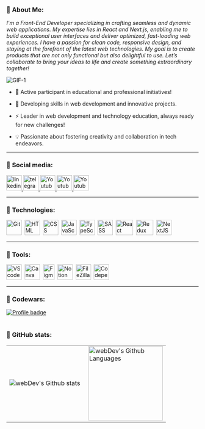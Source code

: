 ### :closed_book: **About Me:**

 *I'm a Front-End Developer specializing in crafting seamless and dynamic web applications. My expertise lies in React and Next.js, enabling me to build exceptional user interfaces and deliver optimized, fast-loading web experiences. I have a passion for clean code, responsive design, and staying at the forefront of the latest web technologies. My goal is to create products that are not only functional but also delightful to use. Let’s collaborate to bring your ideas to life and create something extraordinary together!*

![GIF-1](https://raw.githubusercontent.com/FilimonovAlexey/FilimonovAlexey/50be29f8a24667802c3fa5393c879a2db3caf641/assets/github-snake.svg)

<p align="center">

- 🚀 Active participant in educational and professional initiatives!
  
- 🌿 Developing skills in web development and innovative projects.
  
- ⚡ Leader in web development and technology education, always ready for new challenges!
  
- 💡 Passionate about fostering creativity and collaboration in tech endeavors.

---

### 📘 **Social media:**

  <div id="badges">
    <a href="https://www.linkedin.com/in/andrew-lokotosh/" target="_blank">
      <img src="https://cdn-icons-png.flaticon.com/512/2504/2504799.png" width="40" height="40" alt="linkedin" />
    </a>
    <a href="https://t.me/andrewmatix" target="_blank">
      <img src="https://cdn-icons-png.flaticon.com/512/2111/2111646.png" width="40" height="40" alt="telegram group" />
    </a>
    <a href="https://www.instagram.com/matixandrew/" target="_blank">
      <img src="https://cdn-icons-png.flaticon.com/128/3955/3955024.png" width="40" height="40" alt="Youtube"/>
    </a>
    <a href="https://twitter.com/1mMatix" target="_blank">
      <img src="https://cdn-icons-png.flaticon.com/128/3670/3670151.png" width="40" height="40" alt="Youtube"/>
    </a>
    <a href="https://ru.pinterest.com/1mMatix" target="_blank">
      <img src="https://cdn-icons-png.flaticon.com/128/1377/1377257.png" width="40" height="40" alt="Youtube"/>
    </a>

  </div>

---

### 📗 **Technologies:**

<div>
  <img src="https://git-scm.com/images/logos/downloads/Git-Icon-1788C.png" title="Git" alt="Git" width="40" height="40"/>&nbsp
  <img src="https://cdn-icons-png.flaticon.com/128/1051/1051277.png" title="HTML" alt="HTML" width="40" height="40"/>&nbsp
  <img src="https://cdn-icons-png.flaticon.com/128/732/732190.png" title="CSS" alt="CSS" width="40" height="40"/>&nbsp
  <img src="https://cdn-icons-png.flaticon.com/128/5968/5968292.png" title="JavaScript" alt="JavaScript" width="40" height="40"/>&nbsp
  <img src="https://cdn-icons-png.flaticon.com/512/5968/5968381.png" title="TypeScript" alt="TypeScript" width="40" height="40"/>&nbsp
  <img src="https://sass-lang.com/assets/img/styleguide/seal-color.png" title="SASS" alt="SASS" width="40" height="40"/>&nbsp
  <img src="https://upload.wikimedia.org/wikipedia/commons/thumb/a/a7/React-icon.svg/2300px-React-icon.svg.png" title="React" alt="React" width="45" height="40"/>&nbsp
  <img src="https://raw.githubusercontent.com/reduxjs/redux/master/logo/logo.png" title="Redux" alt="Redux" width="45" height="40"/>&nbsp
  <img src="https://cdn.sanity.io/images/34ent8ly/production/436c0b088c5629d69b965fab38989e03c48222da-824x824.png" title="NextJS" alt="NextJS" width="40" height="40"/>&nbsp
</div>

---

### 📙 **Tools:**

  <img src="https://images-eds-ssl.xboxlive.com/image?url=4rt9.lXDC4H_93laV1_eHM0OYfiFeMI2p9MWie0CvL99U4GA1gf6_kayTt_kBblFwHwo8BW8JXlqfnYxKPmmBRXp912Lw.0Yxg2DfVOh1gnKXRQeKb8m8DA2Jkx6Xwk0yYA23Ude.JrHx3QjJv9hvUNKZhFYJFJP2QtF6zREDZk-&format=source" title="VS code" alt="VS code" width="40" height="40"/>&nbsp;
  <img src="https://uxwing.com/wp-content/themes/uxwing/download/brands-and-social-media/canva-icon.png" title="Canva" alt="Canva" width="40" height="40"/>&nbsp;
  <img src="https://upload.wikimedia.org/wikipedia/commons/thumb/3/33/Figma-logo.svg/1667px-Figma-logo.svg.png" title="Figma" alt="Figma" width="30" height="40"/>&nbsp;
  <img src="https://static-00.iconduck.com/assets.00/notion-icon-2048x2048-bi8b4fm1.png" title="Notion" alt="Notion" width="40" height="40"/>&nbsp;
  <img src="https://upload.wikimedia.org/wikipedia/commons/thumb/0/01/FileZilla_logo.svg/380px-FileZilla_logo.svg.png?20170527113000" title="FileZilla" alt="FileZilla" width="40" height="40"/>&nbsp;
  <img src="https://cdn-icons-png.flaticon.com/512/1377/1377243.png" title="Codepen" alt="Codepen" width="40" height="40"/>&nbsp;
</div>

---

### :ledger: **Codewars:**

[![Profile badge](https://www.codewars.com/users/AndrLoko/badges/large)](https://www.codewars.com/users/AndrLoko)
<br /><br />

### 📓 **GitHub stats:**

<table>
  <tr>
    <td>
      <img align="left" src="https://github-readme-stats.vercel.app/api?username=AndrLoko&show_icons=true&theme=dark#gh-dark-mode-only)](https://github.com/AndrLoko/github-readme-stats#gh-dark-mode-only" alt="webDev's Github stats" />
    </td>
    <td>
      <img height="195px" align="right" alt="webDev's Github Languages" src="https://github-readme-stats-sigma-five.vercel.app/api/top-langs/?username=AndrLoko&layout=compact&theme=dark" />
    </td>
  </tr>
</table>
